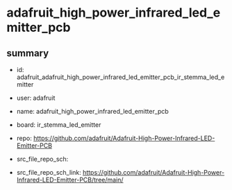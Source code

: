 # adafruit_high_power_infrared_led_emitter_pcb
 
## summary 
* id: adafruit_adafruit_high_power_infrared_led_emitter_pcb_ir_stemma_led_emitter
* user: adafruit
* name: adafruit_high_power_infrared_led_emitter_pcb
* board: ir_stemma_led_emitter
* repo: https://github.com/adafruit/Adafruit-High-Power-Infrared-LED-Emitter-PCB



* src_file_repo_sch: 
* src_file_repo_sch_link: https://github.com/adafruit/Adafruit-High-Power-Infrared-LED-Emitter-PCB/tree/main/




